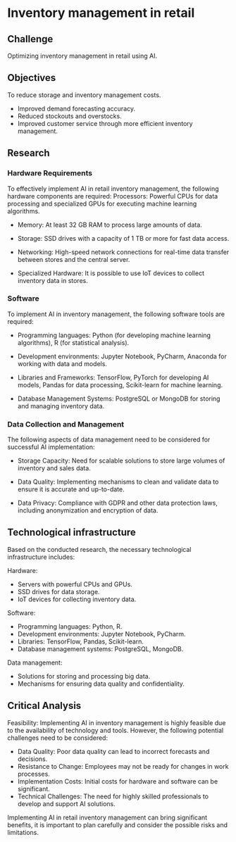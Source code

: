 # Inventory management in retail

## Challenge

Optimizing inventory management in retail using AI.

## Objectives

To reduce storage and inventory management costs.

- Improved demand forecasting accuracy.
- Reduced stockouts and overstocks.
- Improved customer service through more efficient inventory management.

## Research

### Hardware Requirements

To effectively implement AI in retail inventory management, the following hardware components are required:
Processors: Powerful CPUs for data processing and specialized GPUs for executing machine learning algorithms.

- Memory: At least 32 GB RAM to process large amounts of data.

- Storage: SSD drives with a capacity of 1 TB or more for fast data access.

- Networking: High-speed network connections for real-time data transfer between stores and the central server.

- Specialized Hardware: It is possible to use IoT devices to collect inventory data in stores.

### Software

To implement AI in inventory management, the following software tools are required:

- Programming languages: Python (for developing machine learning algorithms), R (for statistical analysis).

- Development environments: Jupyter Notebook, PyCharm, Anaconda for working with data and models.

- Libraries and Frameworks: TensorFlow, PyTorch for developing AI models, Pandas for data processing, Scikit-learn for machine learning.

- Database Management Systems: PostgreSQL or MongoDB for storing and managing inventory data.

### Data Collection and Management

The following aspects of data management need to be considered for successful AI implementation:

- Storage Capacity: Need for scalable solutions to store large volumes of inventory and sales data.

- Data Quality: Implementing mechanisms to clean and validate data to ensure it is accurate and up-to-date.

- Data Privacy: Compliance with GDPR and other data protection laws, including anonymization and encryption of data.

## Technological infrastructure

Based on the conducted research, the necessary technological infrastructure includes:

Hardware:

- Servers with powerful CPUs and GPUs.
- SSD drives for data storage.
- IoT devices for collecting inventory data.

Software:

- Programming languages: Python, R.
- Development environments: Jupyter Notebook, PyCharm.
- Libraries: TensorFlow, Pandas, Scikit-learn.
- Database management systems: PostgreSQL, MongoDB.

Data management:

- Solutions for storing and processing big data.
- Mechanisms for ensuring data quality and confidentiality.

## Critical Analysis

Feasibility: Implementing AI in inventory management is highly feasible due to the availability of technology and tools. However, the following potential challenges need to be considered:

- Data Quality: Poor data quality can lead to incorrect forecasts and decisions.
- Resistance to Change: Employees may not be ready for changes in work processes.
- Implementation Costs: Initial costs for hardware and software can be significant.
- Technical Challenges: The need for highly skilled professionals to develop and support AI solutions.

Implementing AI in retail inventory management can bring significant benefits, it is important to plan carefully and consider the possible risks and limitations.
